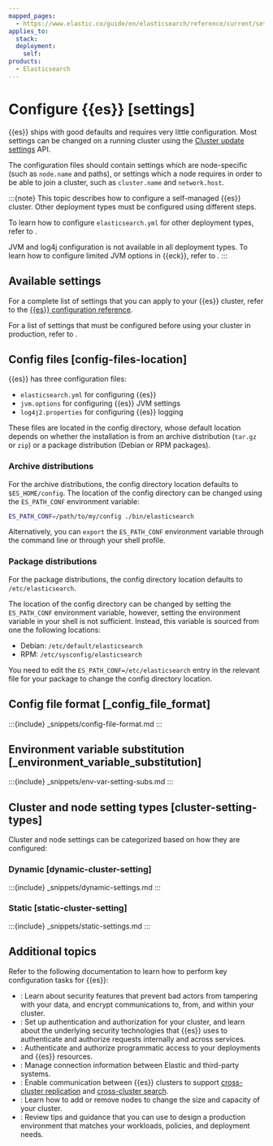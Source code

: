 ```yaml
---
mapped_pages:
  - https://www.elastic.co/guide/en/elasticsearch/reference/current/settings.html
applies_to:
  stack:
  deployment:
    self:
products:
  - Elasticsearch
---
```


# Configure {{es}} [settings]

{{es}} ships with good defaults and requires very little configuration. Most settings can be changed on a running cluster using the [Cluster update settings](https://www.elastic.co/docs/api/doc/elasticsearch/operation/operation-cluster-put-settings) API.

The configuration files should contain settings which are node-specific (such as `node.name` and paths), or settings which a node requires in order to be able to join a cluster, such as `cluster.name` and `network.host`.

:::{note}
This topic describes how to configure a self-managed {{es}} cluster. Other deployment types must be configured using different steps.

To learn how to configure `elasticsearch.yml` for other deployment types, refer to [](/deploy-manage/stack-settings.md).

JVM and log4j configuration is not available in all deployment types. To learn how to configure limited JVM options in {{eck}}, refer to [](/deploy-manage/deploy/cloud-on-k8s/manage-compute-resources.md).
:::

## Available settings

For a complete list of settings that you can apply to your {{es}} cluster, refer to the [{{es}} configuration reference](elasticsearch://reference/elasticsearch/configuration-reference/index.md).

For a list of settings that must be configured before using your cluster in production, refer to [](/deploy-manage/deploy/self-managed/important-settings-configuration.md).


## Config files [config-files-location] 

{{es}} has three configuration files:

* `elasticsearch.yml` for configuring {{es}}
* `jvm.options` for configuring {{es}} JVM settings
* `log4j2.properties` for configuring {{es}} logging

These files are located in the config directory, whose default location depends on whether the installation is from an archive distribution (`tar.gz` or `zip`) or a package distribution (Debian or RPM packages).

### Archive distributions

For the archive distributions, the config directory location defaults to `$ES_HOME/config`. The location of the config directory can be changed using the `ES_PATH_CONF` environment variable:

```sh
ES_PATH_CONF=/path/to/my/config ./bin/elasticsearch
```

Alternatively, you can `export` the `ES_PATH_CONF` environment variable through the command line or through your shell profile.

### Package distributions

For the package distributions, the config directory location defaults to `/etc/elasticsearch`. 

The location of the config directory can be changed by setting the `ES_PATH_CONF` environment variable, however, setting the environment variable in your shell is not sufficient. Instead, this variable is sourced from one the following locations:

* Debian: `/etc/default/elasticsearch` 
* RPM: `/etc/sysconfig/elasticsearch` 

You need to edit the `ES_PATH_CONF=/etc/elasticsearch` entry in the relevant file for your package to change the config directory location.

## Config file format [_config_file_format] 

:::{include} _snippets/config-file-format.md
:::

## Environment variable substitution [_environment_variable_substitution] 

:::{include} _snippets/env-var-setting-subs.md
:::

## Cluster and node setting types [cluster-setting-types] 

Cluster and node settings can be categorized based on how they are configured:

### Dynamic [dynamic-cluster-setting]

:::{include} _snippets/dynamic-settings.md
:::

### Static [static-cluster-setting]

:::{include} _snippets/static-settings.md
:::

## Additional topics

Refer to the following documentation to learn how to perform key configuration tasks for {{es}}: 

* [](/deploy-manage/security.md): Learn about security features that prevent bad actors from tampering with your data, and encrypt communications to, from, and within your cluster.
* [](/deploy-manage/users-roles/cluster-or-deployment-auth.md): Set up authentication and authorization for your cluster, and learn about the underlying security technologies that {{es}} uses to authenticate and authorize requests internally and across services.
* [](/deploy-manage/api-keys.md): Authenticate and authorize programmatic access to your deployments and {{es}} resources.
* [](/deploy-manage/manage-connectors.md): Manage connection information between Elastic and third-party systems.
* [](/deploy-manage/remote-clusters.md): Enable communication between {{es}} clusters to support [cross-cluster replication](/deploy-manage/tools/cross-cluster-replication.md) and [cross-cluster search](/solutions/search/cross-cluster-search.md).
* [](/deploy-manage/maintenance/add-and-remove-elasticsearch-nodes.md): Learn how to add or remove nodes to change the size and capacity of your cluster.
* [](/deploy-manage/production-guidance.md): Review tips and guidance that you can use to design a production environment that matches your workloads, policies, and deployment needs.